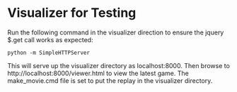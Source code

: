 Visualizer for Testing
======================

Run the following command in the visualizer direction to ensure the jquery $.get
call works as expected:

    python -m SimpleHTTPServer
    
This will serve up the visualizer directory as localhost:8000.  Then browse to
http://localhost:8000/viewer.html to view the latest game.  The make_movie.cmd
file is set to put the replay in the visualizer directory.

